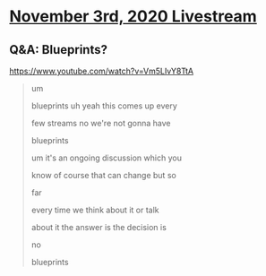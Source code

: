 # [November 3rd, 2020 Livestream](../2020-11-03.md)
## Q&A: Blueprints?
https://www.youtube.com/watch?v=Vm5LIvY8TtA
> um
>
> blueprints uh yeah this comes up every
>
> few streams no we're not gonna have
>
> blueprints
>
> um it's an ongoing discussion which you
>
> know of course that can change but so
>
> far
>
> every time we think about it or talk
>
> about it the answer is the decision is
>
> no
>
> blueprints
>
